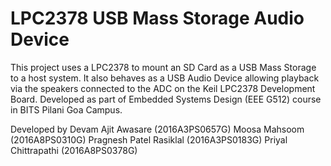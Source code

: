 # LPC2378 USB Mass Storage Audio Device
This project uses a LPC2378 to mount an SD Card as a USB Mass Storage to a host system.  It also behaves as a USB Audio Device allowing playback via the speakers connected to the ADC on the Keil LPC2378 Development Board. Developed as part of Embedded Systems Design (EEE G512) course in BITS Pilani Goa Campus. 


Developed by
Devam Ajit Awasare (2016A3PS0657G)
Moosa Mahsoom (2016A8PS0310G)
Pragnesh Patel Rasiklal (2016A3PS0183G)
Priyal Chittrapathi (2016A8PS0378G)
